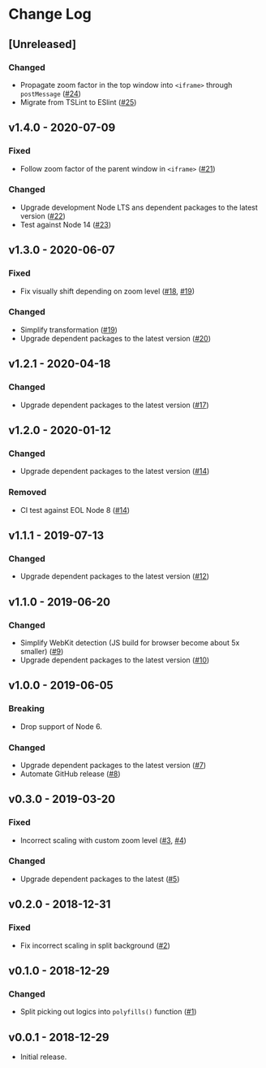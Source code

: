 # Change Log

## [Unreleased]

### Changed

- Propagate zoom factor in the top window into `<iframe>` through `postMessage` ([#24](https://github.com/marp-team/marpit-svg-polyfill/pull/24))
- Migrate from TSLint to ESlint ([#25](https://github.com/marp-team/marpit-svg-polyfill/pull/25))

## v1.4.0 - 2020-07-09

### Fixed

- Follow zoom factor of the parent window in `<iframe>` ([#21](https://github.com/marp-team/marpit-svg-polyfill/pull/21))

### Changed

- Upgrade development Node LTS ans dependent packages to the latest version ([#22](https://github.com/marp-team/marpit-svg-polyfill/pull/22))
- Test against Node 14 ([#23](https://github.com/marp-team/marpit-svg-polyfill/pull/23))

## v1.3.0 - 2020-06-07

### Fixed

- Fix visually shift depending on zoom level ([#18](https://github.com/marp-team/marpit-svg-polyfill/issues/18), [#19](https://github.com/marp-team/marpit-svg-polyfill/pull/19))

### Changed

- Simplify transformation ([#19](https://github.com/marp-team/marpit-svg-polyfill/pull/19))
- Upgrade dependent packages to the latest version ([#20](https://github.com/marp-team/marpit-svg-polyfill/pull/20))

## v1.2.1 - 2020-04-18

### Changed

- Upgrade dependent packages to the latest version ([#17](https://github.com/marp-team/marpit-svg-polyfill/pull/17))

## v1.2.0 - 2020-01-12

### Changed

- Upgrade dependent packages to the latest version ([#14](https://github.com/marp-team/marpit-svg-polyfill/pull/14))

### Removed

- CI test against EOL Node 8 ([#14](https://github.com/marp-team/marpit-svg-polyfill/pull/14))

## v1.1.1 - 2019-07-13

### Changed

- Upgrade dependent packages to the latest version ([#12](https://github.com/marp-team/marpit-svg-polyfill/pull/12))

## v1.1.0 - 2019-06-20

### Changed

- Simplify WebKit detection (JS build for browser become about 5x smaller) ([#9](https://github.com/marp-team/marpit-svg-polyfill/pull/9))
- Upgrade dependent packages to the latest version ([#10](https://github.com/marp-team/marpit-svg-polyfill/pull/10))

## v1.0.0 - 2019-06-05

### Breaking

- Drop support of Node 6.

### Changed

- Upgrade dependent packages to the latest version ([#7](https://github.com/marp-team/marpit-svg-polyfill/pull/7))
- Automate GitHub release ([#8](https://github.com/marp-team/marpit-svg-polyfill/pull/8))

## v0.3.0 - 2019-03-20

### Fixed

- Incorrect scaling with custom zoom level ([#3](https://github.com/marp-team/marpit-svg-polyfill/issues/3), [#4](https://github.com/marp-team/marpit-svg-polyfill/pull/4))

### Changed

- Upgrade dependent packages to the latest ([#5](https://github.com/marp-team/marpit-svg-polyfill/pull/5))

## v0.2.0 - 2018-12-31

### Fixed

- Fix incorrect scaling in split background ([#2](https://github.com/marp-team/marpit-svg-polyfill/pull/2))

## v0.1.0 - 2018-12-29

### Changed

- Split picking out logics into `polyfills()` function ([#1](https://github.com/marp-team/marpit-svg-polyfill/pull/1))

## v0.0.1 - 2018-12-29

- Initial release.
